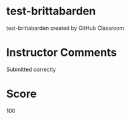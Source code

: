 # test-brittabarden
test-brittabarden created by GitHub Classroom

# Instructor Comments
Submitted correctly

# Score
100
